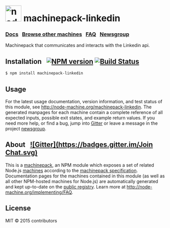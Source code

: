 
<h1>
  <a href="http://node-machine.org" title="Node-Machine public registry"><img alt="node-machine logo" title="Node-Machine Project" src="http://node-machine.org/images/machine-anthropomorph-for-white-bg.png" width="50" /></a>
  machinepack-linkedin
</h1>

### [Docs](http://node-machine.org/machinepack-linkedin) &nbsp; [Browse other machines](http://node-machine.org/machinepacks) &nbsp;  [FAQ](http://node-machine.org/implementing/FAQ)  &nbsp;  [Newsgroup](https://groups.google.com/forum/?hl=en#!forum/node-machine)

Machinepack that communicates and interacts with the Linkedin api.


## Installation &nbsp; [![NPM version](https://badge.fury.io/js/machinepack-linkedin.svg)](http://badge.fury.io/js/machinepack-linkedin) [![Build Status](https://travis-ci.org/mikermcneil/machinepack-linkedin.png?branch=master)](https://travis-ci.org/mikermcneil/machinepack-linkedin)

```sh
$ npm install machinepack-linkedin
```

## Usage

For the latest usage documentation, version information, and test status of this module, see <a href="http://node-machine.org/machinepack-linkedin" title="Machinepack that communicates and interacts with the Linkedin api. (for node.js)">http://node-machine.org/machinepack-linkedin</a>.  The generated manpages for each machine contain a complete reference of all expected inputs, possible exit states, and example return values.  If you need more help, or find a bug, jump into [Gitter](https://gitter.im/node-machine/general) or leave a message in the project [newsgroup](https://groups.google.com/forum/?hl=en#!forum/node-machine).

## About  &nbsp; [![Gitter](https://badges.gitter.im/Join Chat.svg)](https://gitter.im/node-machine/general?utm_source=badge&utm_medium=badge&utm_campaign=pr-badge&utm_content=badge)

This is a [machinepack](http://node-machine.org/machinepacks), an NPM module which exposes a set of related Node.js [machines](http://node-machine.org/spec/machine) according to the [machinepack specification](http://node-machine.org/spec/machinepack).
Documentation pages for the machines contained in this module (as well as all other NPM-hosted machines for Node.js) are automatically generated and kept up-to-date on the <a href="http://node-machine.org" title="Public machine registry for Node.js">public registry</a>.
Learn more at <a href="http://node-machine.org/implementing/FAQ" title="Machine Project FAQ (for implementors)">http://node-machine.org/implementing/FAQ</a>.

## License

MIT &copy; 2015 contributors

